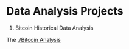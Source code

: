 # Data Analysis Projects

1. Bitcoin Historical Data Analysis

The [./Bitcoin Analysis](https://github.com/iretex/data_analysis/blob/87392f5c5f67f26c28772f082baeba95efec8d8f/Bitcoin%20Historical%20Data-20230921T154006Z-001/Bitcoin%20Historical%20Data/README.md)